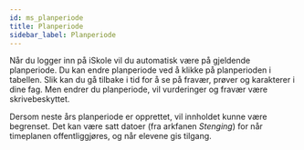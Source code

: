 ```yaml
---
id: ms_planperiode
title: Planperiode
sidebar_label: Planperiode
---
```


Når du logger inn på iSkole vil du automatisk være på gjeldende planperiode. Du kan endre planperiode ved å klikke på planperioden i tabellen. Slik kan du gå tilbake i tid for å se på fravær, prøver og karakterer i dine fag. Men endrer du planperiode, vil vurderinger og fravær være skrivebeskyttet.

Dersom neste års planperiode er opprettet, vil innholdet kunne være begrenset. Det kan være satt datoer (fra arkfanen _Stenging_)  for når timeplanen offentliggjøres, og når elevene gis tilgang. 
